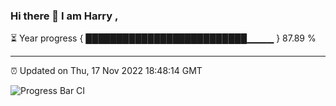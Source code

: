 ### Hi there 👋 I am Harry , 

⏳ Year progress { ██████████████████████████▁▁▁▁ } 87.89 %

---

⏰ Updated on Thu, 17 Nov 2022 18:48:14 GMT

![Progress Bar CI](https://github.com/duykhang68/duykhang68/workflows/Progress%20Bar%20CI/badge.svg)
